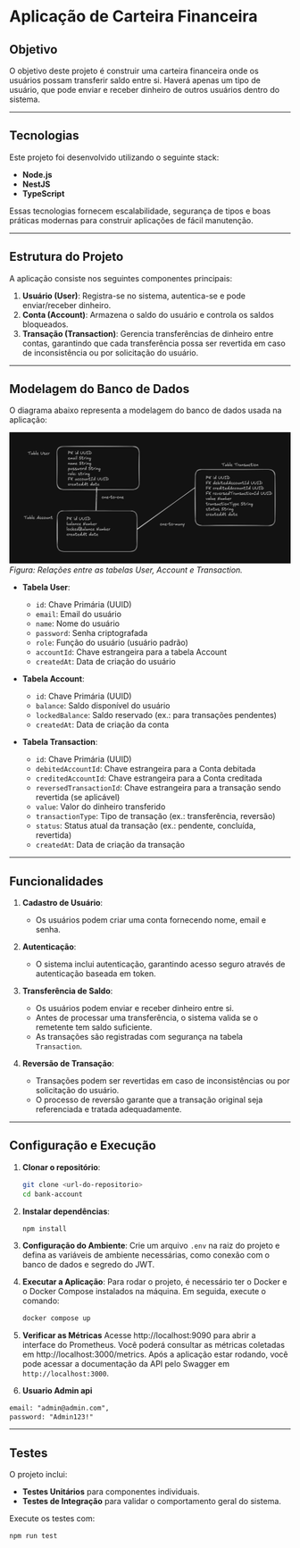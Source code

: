# Aplicação de Carteira Financeira

## Objetivo

O objetivo deste projeto é construir uma carteira financeira onde os usuários possam transferir saldo entre si. Haverá apenas um tipo de usuário, que pode enviar e receber dinheiro de outros usuários dentro do sistema.

---

## Tecnologias

Este projeto foi desenvolvido utilizando o seguinte stack:

- **Node.js**
- **NestJS**
- **TypeScript**

Essas tecnologias fornecem escalabilidade, segurança de tipos e boas práticas modernas para construir aplicações de fácil manutenção.

---

## Estrutura do Projeto

A aplicação consiste nos seguintes componentes principais:

1. **Usuário (User)**: Registra-se no sistema, autentica-se e pode enviar/receber dinheiro.
2. **Conta (Account)**: Armazena o saldo do usuário e controla os saldos bloqueados.
3. **Transação (Transaction)**: Gerencia transferências de dinheiro entre contas, garantindo que cada transferência possa ser revertida em caso de inconsistência ou por solicitação do usuário.

---

## Modelagem do Banco de Dados

O diagrama abaixo representa a modelagem do banco de dados usada na aplicação:

![1729105542212](image/README/1729105542212.png)
_Figura: Relações entre as tabelas User, Account e Transaction._

- **Tabela User**:

  - `id`: Chave Primária (UUID)
  - `email`: Email do usuário
  - `name`: Nome do usuário
  - `password`: Senha criptografada
  - `role`: Função do usuário (usuário padrão)
  - `accountId`: Chave estrangeira para a tabela Account
  - `createdAt`: Data de criação do usuário

- **Tabela Account**:

  - `id`: Chave Primária (UUID)
  - `balance`: Saldo disponível do usuário
  - `lockedBalance`: Saldo reservado (ex.: para transações pendentes)
  - `createdAt`: Data de criação da conta

- **Tabela Transaction**:

  - `id`: Chave Primária (UUID)
  - `debitedAccountId`: Chave estrangeira para a Conta debitada
  - `creditedAccountId`: Chave estrangeira para a Conta creditada
  - `reversedTransactionId`: Chave estrangeira para a transação sendo revertida (se aplicável)
  - `value`: Valor do dinheiro transferido
  - `transactionType`: Tipo de transação (ex.: transferência, reversão)
  - `status`: Status atual da transação (ex.: pendente, concluída, revertida)
  - `createdAt`: Data de criação da transação

---

## Funcionalidades

1. **Cadastro de Usuário**:

   - Os usuários podem criar uma conta fornecendo nome, email e senha.

2. **Autenticação**:

   - O sistema inclui autenticação, garantindo acesso seguro através de autenticação baseada em token.

3. **Transferência de Saldo**:

   - Os usuários podem enviar e receber dinheiro entre si.
   - Antes de processar uma transferência, o sistema valida se o remetente tem saldo suficiente.
   - As transações são registradas com segurança na tabela `Transaction`.

4. **Reversão de Transação**:

   - Transações podem ser revertidas em caso de inconsistências ou por solicitação do usuário.
   - O processo de reversão garante que a transação original seja referenciada e tratada adequadamente.

---

## Configuração e Execução

1. **Clonar o repositório**:

   ```bash
   git clone <url-do-repositorio>
   cd bank-account
   ```

2. **Instalar dependências**:

   ```bash
   npm install
   ```

3. **Configuração do Ambiente**:
   Crie um arquivo `.env` na raiz do projeto e defina as variáveis de ambiente necessárias, como conexão com o banco de dados e segredo do JWT.
4. **Executar a Aplicação**:
   Para rodar o projeto, é necessário ter o Docker e o Docker Compose instalados na máquina. Em seguida, execute o comando:

   ```bash
   docker compose up
   ```

5. **Verificar as Métricas**
   Acesse http://localhost:9090 para abrir a interface do Prometheus. Você poderá consultar as métricas coletadas em http://localhost:3000/metrics.
   Após a aplicação estar rodando, você pode acessar a documentação da API pelo Swagger em `http://localhost:3000`.

6. **Usuario Admin api**

```
email: "admin@admin.com",
password: "Admin123!"
```

---

## Testes

O projeto inclui:

- **Testes Unitários** para componentes individuais.
- **Testes de Integração** para validar o comportamento geral do sistema.

Execute os testes com:

```bash
npm run test
```
